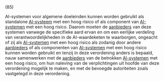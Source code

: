 (85)

AI-systemen voor algemene doeleinden kunnen worden gebruikt als standalone [AI-systeem](a3.md#^ai-systeem) met een hoog risico of als component van [AI-systemen](a3.md#^ai-systeem) met een hoog risico. Daarom moeten de [aanbieders](a3.md#^aanbieder) van deze systemen vanwege de specifieke aard ervan en om een eerlijke verdeling van verantwoordelijkheden in de AI-waardeketen te waarborgen, ongeacht of zij als [AI-systemen](a3.md#^ai-systeem) met een hoog risico als zodanig door andere [aanbieders](a3.md#^aanbieder) of als componenten van [AI-systemen](a3.md#^ai-systeem) met een hoog risico kunnen worden gebruikt en tenzij in deze verordening anders is bepaald, nauw samenwerken met de [aanbieders](a3.md#^aanbieder) van de betrokken [AI-systemen](a3.md#^ai-systeem) met een hoog risico, om hun naleving van de verplichtingen uit hoofde van deze verordening mogelijk te maken, en met de bevoegde autoriteiten zoals vastgelegd in deze verordening.
